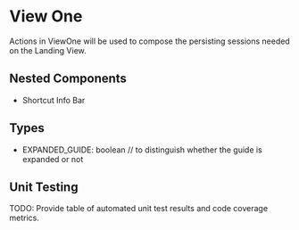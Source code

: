# View One

Actions in ViewOne will be used to compose the persisting sessions needed on the Landing View.

## Nested Components

* Shortcut Info Bar

## Types

* EXPANDED_GUIDE: boolean // to distinguish whether the guide is expanded or not

## Unit Testing

TODO: Provide table of automated unit test results and code coverage metrics.
